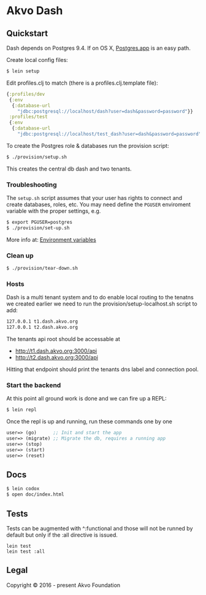 # Akvo Dash

## Quickstart
Dash depends on Postgres 9.4. If on OS X, [Postgres.app](http://postgresapp.com/)
is an easy path.

Create local config files:
```sh
$ lein setup
```

Edit profiles.clj to match (there is a profiles.clj.template file):
```clojure
{:profiles/dev
 {:env
  {:database-url
    "jdbc:postgresql://localhost/dash?user=dash&password=password"}}
 :profiles/test
 {:env
  {:database-url
    "jdbc:postgresql://localhost/test_dash?user=dash&password=password"}}}
```

To create the Postgres role & databases run the provision script:
``` sh
$ ./provision/setup.sh
```
This creates the central db dash and two tenants.

### Troubleshooting

The `setup.sh` script assumes that your user has rights to connect and
create databases, roles, etc. You may need define the `PGUSER`
enviroment variable with the proper settings, e.g.

```sh
$ export PGUSER=postgres
$ ./provision/set-up.sh
```

More info at: [Environment
variables](http://www.postgresql.org/docs/current/static/libpq-envars.html)

### Clean up

``` sh
$ ./provision/tear-down.sh
```

### Hosts
Dash is a multi tenant system and to do enable local routing to the tenatns we
created earlier we need to run the provision/setup-localhost.sh script to add:

``` sh
127.0.0.1 t1.dash.akvo.org
127.0.0.1 t2.dash.akvo.org
```

The tenants api root should be accessable at
 - http://t1.dash.akvo.org:3000/api
 - http://t2.dash.akvo.org:3000/api

Hitting that endpoint should print the tenants dns label and connection pool.

### Start the backend
At this point all ground work is done and we can fire up a REPL:
```sh
$ lein repl
```

Once the repl is up and running, run these commands one by one
```clojure
user=> (go)      ;; Init and start the app
user=> (migrate) ;; Migrate the db, requires a running app
user=> (stop)
user=> (start)
user=> (reset)
```

## Docs
``` sh
$ lein codox
$ open doc/index.html
```

## Tests

Tests can be augmented with ^:functional and those will not be runned by default but only if the :all directive is issued.

```
lein test
lein test :all
```

## Legal

Copyright © 2016 - present Akvo Foundation
